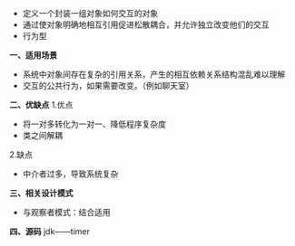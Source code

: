 - 定义一个封装一组对象如何交互的对象
- 通过使对象明确地相互引用促进松散耦合，并允许独立改变他们的交互
 - 行为型

**一、适用场景**
- 系统中对象间存在复杂的引用关系，产生的相互依赖关系结构混乱难以理解
- 交互的公共行为，如果需要改变。（例如聊天室）

**二、优缺点**
1.优点
- 将一对多转化为一对一、降低程序复杂度
- 类之间解耦

2.缺点
- 中介者过多，导致系统复杂

**三、相关设计模式**
- 与观察者模式：结合适用

**四、源码**
jdk——timer
